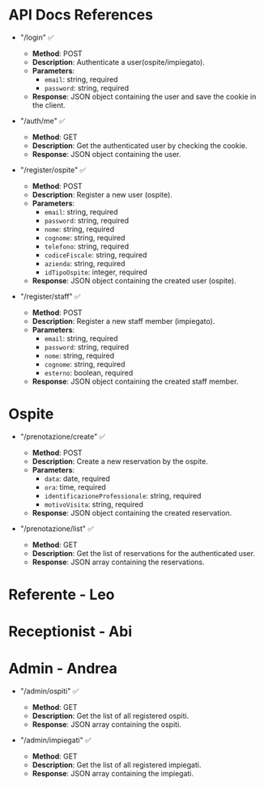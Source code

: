 # API Docs References

- "/login" ✅
    - **Method**: POST
    - **Description**: Authenticate a user(ospite/impiegato).
    - **Parameters**:
      - `email`: string, required
      - `password`: string, required
    - **Response**: JSON object containing the user and save the cookie in the client.

- "/auth/me" ✅
    - **Method**: GET
    - **Description**: Get the authenticated user by checking the cookie.
    - **Response**: JSON object containing the user.


- "/register/ospite" ✅
    - **Method**: POST
    - **Description**: Register a new user (ospite).
    - **Parameters**:
        - `email`: string, required
        - `password`: string, required
        - `nome`: string, required
        - `cognome`: string, required
        - `telefono`: string, required
        - `codiceFiscale`: string, required
        - `azienda`: string, required
        - `idTipoOspite`: integer, required
    - **Response**: JSON object containing the created user (ospite).

-  "/register/staff" ✅
    - **Method**: POST
    - **Description**: Register a new staff member (impiegato).
    - **Parameters**:
        - `email`: string, required
        - `password`: string, required
        - `nome`: string, required
        - `cognome`: string, required
        - `esterno`: boolean, required
    - **Response**: JSON object containing the created staff member.


# Ospite

- "/prenotazione/create" ✅
    - **Method**: POST
    - **Description**: Create a new reservation by the ospite.
    - **Parameters**:
      - `data`: date, required
      - `ora`: time, required
      - `identificazioneProfessionale`: string, required
      - `motivoVisita`: string, required
    - **Response**: JSON object containing the created reservation.

- "/prenotazione/list" ✅
    - **Method**: GET
    - **Description**: Get the list of reservations for the authenticated user.
    - **Response**: JSON array containing the reservations.


# Referente - Leo

# Receptionist - Abi

# Admin - Andrea

- "/admin/ospiti" ✅
    - **Method**: GET
    - **Description**: Get the list of all registered ospiti.
    - **Response**: JSON array containing the ospiti.

- "/admin/impiegati" ✅
    - **Method**: GET
    - **Description**: Get the list of all registered impiegati.
    - **Response**: JSON array containing the impiegati.
